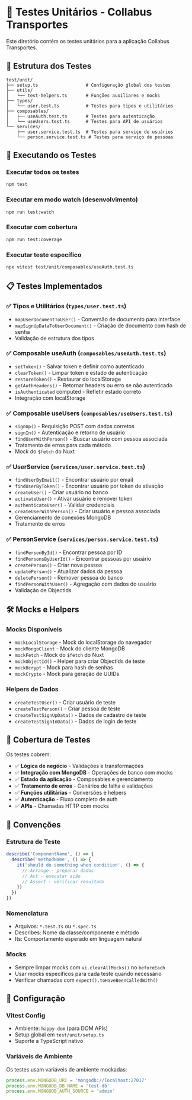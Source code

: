 # 🧪 Testes Unitários - Collabus Transportes

Este diretório contém os testes unitários para a aplicação Collabus Transportes.

## 📁 Estrutura dos Testes

```
test/unit/
├── setup.ts                  # Configuração global dos testes
├── utils/
│   └── test-helpers.ts       # Funções auxiliares e mocks
├── types/
│   └── user.test.ts          # Testes para tipos e utilitários
├── composables/
│   ├── useAuth.test.ts       # Testes para autenticação
│   └── useUsers.test.ts      # Testes para API de usuários
└── services/
    ├── user.service.test.ts  # Testes para serviço de usuários
    └── person.service.test.ts # Testes para serviço de pessoas
```

## 🚀 Executando os Testes

### Executar todos os testes
```bash
npm test
```

### Executar em modo watch (desenvolvimento)
```bash
npm run test:watch
```

### Executar com cobertura
```bash
npm run test:coverage
```

### Executar teste específico
```bash
npx vitest test/unit/composables/useAuth.test.ts
```

## 📋 Testes Implementados

### ✅ **Tipos e Utilitários** (`types/user.test.ts`)
- `mapUserDocumentToUser()` - Conversão de documento para interface
- `mapSignUpDataToUserDocument()` - Criação de documento com hash de senha
- Validação de estrutura dos tipos

### ✅ **Composable useAuth** (`composables/useAuth.test.ts`)
- `setToken()` - Salvar token e definir como autenticado
- `clearToken()` - Limpar token e estado de autenticação  
- `restoreToken()` - Restaurar do localStorage
- `getAuthHeaders()` - Retornar headers ou erro se não autenticado
- `isAuthenticated` computed - Refletir estado correto
- Integração com localStorage

### ✅ **Composable useUsers** (`composables/useUsers.test.ts`)
- `signUp()` - Requisição POST com dados corretos
- `signIn()` - Autenticação e retorno de usuário
- `findUserWithPerson()` - Buscar usuário com pessoa associada
- Tratamento de erros para cada método
- Mock do `$fetch` do Nuxt

### ✅ **UserService** (`services/user.service.test.ts`)
- `findUserByEmail()` - Encontrar usuário por email
- `findUserByToken()` - Encontrar usuário por token de ativação
- `createUser()` - Criar usuário no banco
- `activateUser()` - Ativar usuário e remover token
- `authenticateUser()` - Validar credenciais
- `createUserWithPerson()` - Criar usuário e pessoa associada
- Gerenciamento de conexões MongoDB
- Tratamento de erros

### ✅ **PersonService** (`services/person.service.test.ts`)
- `findPersonById()` - Encontrar pessoa por ID
- `findPersonsByUserId()` - Encontrar pessoas por usuário
- `createPerson()` - Criar nova pessoa
- `updatePerson()` - Atualizar dados da pessoa
- `deletePerson()` - Remover pessoa do banco
- `findPersonWithUser()` - Agregação com dados do usuário
- Validação de ObjectIds

## 🛠️ Mocks e Helpers

### **Mocks Disponíveis**
- `mockLocalStorage` - Mock do localStorage do navegador
- `mockMongoClient` - Mock do cliente MongoDB
- `mockFetch` - Mock do `$fetch` do Nuxt
- `mockObjectId()` - Helper para criar ObjectIds de teste
- `mockBcrypt` - Mock para hash de senhas
- `mockCrypto` - Mock para geração de UUIDs

### **Helpers de Dados**
- `createTestUser()` - Criar usuário de teste
- `createTestPerson()` - Criar pessoa de teste
- `createTestSignUpData()` - Dados de cadastro de teste
- `createTestSignInData()` - Dados de login de teste

## 🎯 Cobertura de Testes

Os testes cobrem:
- ✅ **Lógica de negócio** - Validações e transformações
- ✅ **Integração com MongoDB** - Operações de banco com mocks
- ✅ **Estado da aplicação** - Composables e gerenciamento
- ✅ **Tratamento de erros** - Cenários de falha e validações
- ✅ **Funções utilitárias** - Conversões e helpers
- ✅ **Autenticação** - Fluxo completo de auth
- ✅ **APIs** - Chamadas HTTP com mocks

## 📝 Convenções

### **Estrutura de Teste**
```typescript
describe('ComponentName', () => {
  describe('methodName', () => {
    it('should do something when condition', () => {
      // Arrange - preparar dados
      // Act - executar ação
      // Assert - verificar resultado
    })
  })
})
```

### **Nomenclatura**
- Arquivos: `*.test.ts` ou `*.spec.ts`
- Describes: Nome da classe/componente e método
- Its: Comportamento esperado em linguagem natural

### **Mocks**
- Sempre limpar mocks com `vi.clearAllMocks()` no `beforeEach`
- Usar mocks específicos para cada teste quando necessário
- Verificar chamadas com `expect().toHaveBeenCalledWith()`

## 🔧 Configuração

### **Vitest Config**
- Ambiente: `happy-dom` (para DOM APIs)
- Setup global em `test/unit/setup.ts`
- Suporte a TypeScript nativo

### **Variáveis de Ambiente**
Os testes usam variáveis de ambiente mockadas:
```typescript
process.env.MONGODB_URI = 'mongodb://localhost:27017'
process.env.MONGODB_DB_NAME = 'test-db'
process.env.MONGODB_AUTH_SOURCE = 'admin'
```